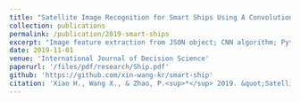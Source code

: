 ```yaml
---
title: "Satellite Image Recognition for Smart Ships Using A Convolutional Neural Networks Algorithm"
collection: publications
permalink: /publication/2019-smart-ships
excerpt: "Image feature extraction from JSON object; CNN algorithm; Python Tensorflow"
date: 2019-11-01
venue: 'International Journal of Decision Science'
paperurl: '/files/pdf/research/Ship.pdf'
github: 'https://github.com/xin-wang-kr/smart-ship'
citation: 'Xiao H., Wang X., & Zhao, P.<sup>*</sup> 2019. &quot;Satellite Image Recognition for Smart Ships Using A Convolutional Neural Networks Algorithm.&quot; <i>International Journal of Decision Science</i> 10(2): 85–91.'
---
```

